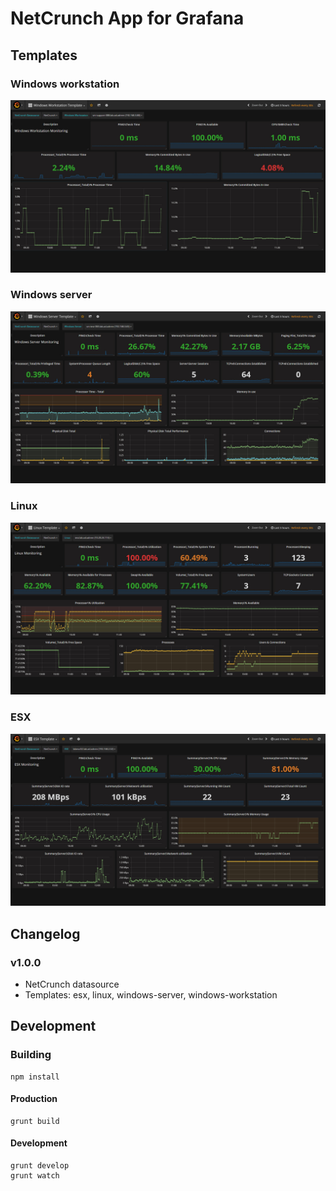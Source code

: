 # NetCrunch App for Grafana

## Templates

### Windows workstation
![Image Title](https://raw.githubusercontent.com/adremsoft/grafana-netcrunch-plugin/master/doc/images/windows-workstation-template.jpg)

### Windows server
![Image Title](https://raw.githubusercontent.com/adremsoft/grafana-netcrunch-plugin/master/doc/images/windows-server-template.jpg)

### Linux
![Image Title](https://raw.githubusercontent.com/adremsoft/grafana-netcrunch-plugin/master/doc/images/linux-template.jpg)

### ESX
![Image Title](https://raw.githubusercontent.com/adremsoft/grafana-netcrunch-plugin/master/doc/images/esx-template.jpg)

## Changelog

### v1.0.0
- NetCrunch datasource
- Templates: esx, linux, windows-server, windows-workstation

## Development

### Building
```
npm install
```

#### Production
```
grunt build
```

#### Development
```
grunt develop
grunt watch
```
